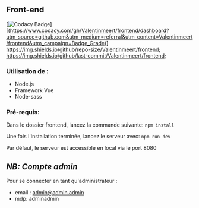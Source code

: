 ## Front-end

[![Codacy Badge](https://app.codacy.com/project/badge/Grade/4d8687de8dce41a1a898c61dbc68e1da)]
[(https://www.codacy.com/gh/Valentinmeert/frontend/dashboard?utm_source=github.com&utm_medium=referral&utm_content=Valentinmeert/frontend&utm_campaign=Badge_Grade)]
https://img.shields.io/github/repo-size/Valentinmeert/frontend;
https://img.shields.io/github/last-commit/Valentinmeert/frontend;

### Utilisation de :

- Node.js
- Framework Vue
- Node-sass

### Pré-requis:

Dans le dossier frontend, lancez la commande suivante:
`npm install`

Une fois l'installation terminée, lancez le serveur avec:
`npm run dev`

Par défaut, le serveur est accessible en local via le port 8080

## **_NB: Compte admin_**

Pour se connecter en tant qu'administrateur :

- email : admin@admin.admin
- mdp: adminadmin
